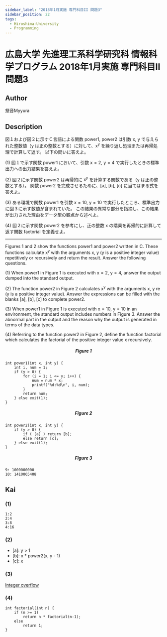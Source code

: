 ```yaml
---
sidebar_label: "2018年1月実施 専門科目II 問題3"
sidebar_position: 22
tags:
  - Hiroshima-University
  - Programming
---
```

# 広島大学 先進理工系科学研究科 情報科学プログラム 2018年1月実施 専門科目II 問題3


## **Author**
祭音Myyura

## **Description**
図１および図２に示すＣ言語による関数 power1, power2 は引数 $\text{x}$, $\text{y}$ で与えられた整数値（$\text{y}$ は正の整数とする）に対して、$\text{x}^\text{y}$ を繰り返し処理または再帰処理で計算して返す。
以下の問いに答えよ。

(1) 図１で示す関数 power1 において、引数 $\text{x}=2$, $\text{y}=4$ で実行したときの標準出力への出力結果を答えよ。

(2) 図２に示す関数 power2 は再帰的に $\text{x}^\text{y}$ を計算する関数である（$\text{y}$ は正の整数とする）。
関数 power2 を完成させるために、\[a\], \[b\], \[c\] に当てはまる式を答えよ。

(3) ある環境で関数 power1 を引数 $\text{x}=10$, $\text{y}=10$ で実行したところ、標準出力に図３に示す数値が含まれていた。
この結果の異常な部分を指摘し、この結果が出力された理由をデータ型の観点から述べよ。

(4) 図２に示す関数 power2 を参考にし、正の整数 $\text{x}$ の階乗を再帰的に計算して返す関数 factorial を定義せよ。

-----------------------------------------

Figures 1 and 2 show the functions power1 and power2 written in C.
These functions calculate $\text{x}^\text{y}$ with the arguments $\text{x}$, $\text{y}$ ($\text{y}$ is a positive integer value) repetitively or recursively and return the result.
Answer the following questions.

(1) When power1 in Figure 1 is executed with $\text{x}=2$, $\text{y}=4$, answer the output dumped into the standard output.

(2) The function power2 in Figure 2 calculates $\text{x}^\text{y}$ with the arguments $\text{x}$, $\text{y}$ re ($\text{y}$ is a positive integer value).
Answer the expressions can be filled with the blanks \[a\], \[b\], \[c\] to complete power2.

(3) When power1 in Figure 1 is executed with  $\text{x}=10$, $\text{y}=10$ in an environment, the standard output includes numbers in Figure 3.
Answer the abnormal part in the output and the reason why the output is generated in terms of the data types.

(4) Referring to the function power2 in Figure 2, define the function factorial which calculates the factorial of the positive integer value $\text{x}$ recursively.

##### <center> Figure 1
```text
int power1(int x, int y) {
    int i, num = 1;
    if (y > 0) {
        for (i = 1; i <= y; i++) {
            num = num * x;
            printf("%d:%d\n", i, num);
        }
        return num;
    } else exit(1);
}
```

##### <center> Figure 2
```text
int power2(int x, int y) {
    if (y > 0) {
        if ( [a] ) return [b];
        else return [c];
    } else exit(1);
}
```

##### <center> Figure 3
```text
9: 1000000000
10: 1410065408
```

## **Kai**
### (1)
```text
1:2
2:4
3:8
4:16
```

### (2)
- \[a\]: y > 1
- \[b\]: x * power2(x, y - 1)
- \[c\]: x

### (3)
[Integer overflow](https://en.wikipedia.org/wiki/Integer_overflow)

### (4)
```text
int factorial(int n) {
    if (n >= 1)
        return n * factorial(n-1);
    else
        return 1;
}
```